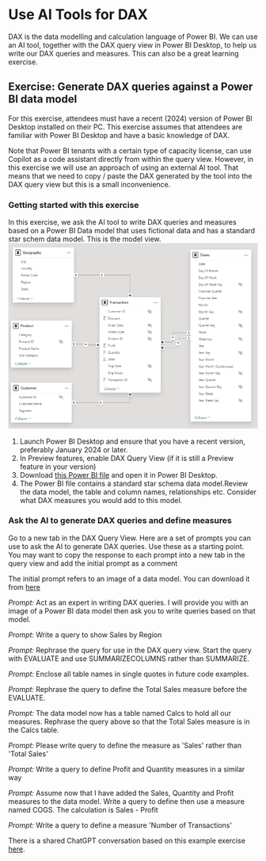 # Use AI Tools for DAX

DAX is the data modelling and calculation language of Power BI.  We can use an AI tool, together with the DAX query view in Power BI Desktop, to help us write our DAX queries and measures.  This can also be a great learning exercise.  

## Exercise: Generate DAX queries against a Power BI data model

For this exercise, attendees must have a recent (2024) version of Power BI Desktop installed on their PC.  This exercise assumes that attendees are familiar with Power BI Desktop and have a basic knowledge of DAX.  

Note that Power BI tenants with a certain type of capacity license, can use Copilot as a code assistant directly from within the query view. However, in this exercise we will  use an approach of using an external AI tool.  That  means that we need to copy / paste the DAX generated by the tool into the DAX query view but this is a small inconvenience.

### Getting started with this exercise

In this exercise, we ask the AI tool to write DAX queries and measures based on a Power BI Data model that uses fictional data and has a standard star schem data model.  This is the model view.  
![model view.](./Resources/Power%20BI%20Superstore%20Data%20Model.png)

1. Launch Power BI Desktop and ensure that you have a recent version, preferably January 2024 or later.
1. In Preview features, enable DAX Query View (if it is still a Preview feature in your version)
1. Download [this Power BI file](./Resources/Superstore%20Data%20Model%20Only.pbix) and open it in Power BI Desktop.    
1. The Power BI file contains a standard star schema data model.Review the data model, the table and column names, relationships etc.  Consider what DAX measures you would add to this model.

### Ask the AI to generate DAX queries and define measures

Go to a new tab in the DAX Query View.  Here are a set of prompts you can use to ask the AI to generate DAX queries.  Use these as a starting point.  You may want to copy the response to each prompt into a new tab in the query view and add the initial prompt as a comment

The initial prompt refers to an image of a data model.  You can download it from [here](./Resources/Power%20BI%20Superstore%20Data%20Model.png)

_Prompt:_
Act as an expert in writing DAX queries.  I will provide you with an image of a Power BI data model then ask you to write queries based on that model.

_Prompt:_
Write a query to show Sales by Region

_Prompt:_
Rephrase the query for use in the DAX query view.  Start the query with EVALUATE and use SUMMARIZECOLUMNS rather than SUMMARIZE.

_Prompt:_
Enclose all table names in single quotes in future code examples.

_Prompt:_
Rephrase the query to define the Total Sales measure before the EVALUATE.

_Prompt:_
The data model now has a table named Calcs to hold all our measures.  Rephrase the query above so that the Total Sales measure is in the Calcs table.

_Prompt:_
Please write query to define the measure as 'Sales' rather than 'Total Sales'

_Prompt:_
Write a query to define Profit and Quantity measures in a similar way

_Prompt:_
Assume now that I have added the Sales, Quantity and Profit measures to the data model. Write a query to define then use a measure named COGS.  The calculation is Sales - Profit

_Prompt:_
Write a query to define a measure 'Number of Transactions'


There is a shared ChatGPT conversation based on this example exercise [here](https://chatgpt.com/c/3ee39673-5e94-4ca5-a593-4cd6900a1be8).











